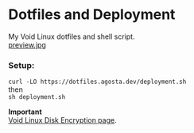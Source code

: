 # Dotfiles and Deployment
My Void Linux dotfiles and shell script.  
[preview.jpg](preview.jpg)  

### Setup:
```curl -LO https://dotfiles.agosta.dev/deployment.sh```  
then  
```sh deployment.sh```

**Important**  
[Void Linux Disk Encryption page](https://wiki.voidlinux.org/Full_Disk_Encryption_w/Encrypted_Boot).
